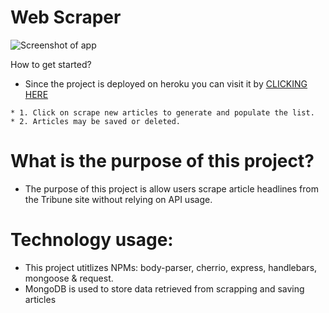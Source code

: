 # Web Scraper
![Screenshot of app](https://github.com/Finishoff/Webscrape/blob/master/public/assets/images/demo.png)

How to get started?

   * Since the project is deployed on heroku you can visit it by 
    [CLICKING HERE](https://webtribune.herokuapp.com/)
    
    * 1. Click on scrape new articles to generate and populate the list.
    * 2. Articles may be saved or deleted.
    
# What is the purpose of this project?
   * The purpose of this project is allow users scrape article headlines from the Tribune site without
     relying on API usage.
   
# Technology usage:
  * This project utitlizes NPMs: body-parser, cherrio, express, handlebars, mongoose & request.
  * MongoDB is used to store data retrieved from scrapping and saving articles
